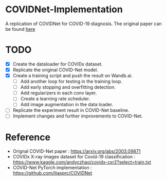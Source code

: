 # COVIDNet-Implementation
A replication of COVIDNet for COVID-19 diagnosis.
The original paper can be found [here](https://arxiv.org/abs/2003.09871)

# TODO
- [x] Create the dataloader for COVIDx dataset.
- [x] Replicate the original COVID-Net model.
- [x] Create a training script and push the result on Wandb.ai.
	- [ ] Add another loop for testing in the training loop.
	- [ ] Add early stopping and overfitting detection.
	- [ ] Add regularizers in each conv layer.
	- [ ] Create a learning rate scheduler.
	- [ ] Add image augmentation in the data loader.
- [ ] Replicate the experiment result in COVID-Net baseline.
- [ ] Implement changes and further improvements to COVID-Net.

# Reference
- Orignal COVID-Net paper : https://arxiv.org/abs/2003.09871
- COVIDx X-ray images dataset for Covid-19 classification : https://www.kaggle.com/andyczhao/covidx-cxr2?select=train.txt
- COVID-Net PyTorch implementation : https://github.com/iliasprc/COVIDNet
